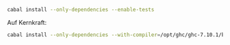 ```bash
cabal install --only-dependencies --enable-tests
```

Auf Kernkraft:

```bash
cabal install --only-dependencies --with-compiler=/opt/ghc/ghc-7.10.1/bin/ghc --with-hc-pkg=/opt/ghc/ghc-7.10.1/bin/ghc-pkg
```
